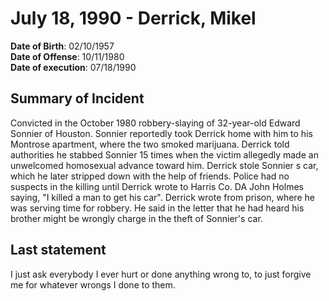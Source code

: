 # July 18, 1990 - Derrick, Mikel

**Date of Birth**: 02/10/1957<br/>
**Date of Offense**: 10/11/1980<br/>
**Date of execution**: 07/18/1990<br/>

## Summary of Incident
Convicted in the October 1980 robbery-slaying of 32-year-old Edward Sonnier of Houston. Sonnier reportedly took Derrick home with him to his Montrose apartment, where the two smoked marijuana. Derrick told authorities he stabbed Sonnier 15 times when the victim allegedly made an unwelcomed homosexual advance toward him. Derrick stole Sonnier s car, which he later stripped down with the help of friends. Police had no suspects in the killing until Derrick wrote to Harris Co. DA John Holmes saying, "I killed a man to get his car". Derrick wrote from prison, where he was serving time for robbery. He said in the letter that he had heard his brother might be wrongly charge in the theft of Sonnier's car.

## Last statement
I just ask everybody I ever hurt or done anything wrong to, to just forgive me for whatever wrongs I done to them.